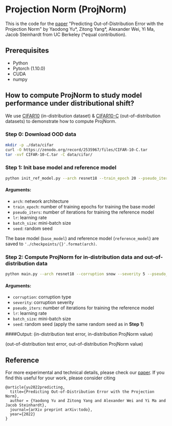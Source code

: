 # Projection Norm (ProjNorm)

This is the code for the [paper](https://arxiv.org/abs/todo) "Predicting Out-of-Distribution Error with the Projection Norm" by Yaodong Yu*, Zitong Yang*, Alexander Wei, Yi Ma, Jacob Steinhardt from UC Berkeley (*equal contribution).

## Prerequisites
* Python
* Pytorch (1.10.0)
* CUDA
* numpy


## How to compute ProjNorm to study model performance under distributional shift?
We use [CIFAR10](https://www.cs.toronto.edu/~kriz/cifar.html) (in-distribution dataset) & [CIFAR10-C](https://arxiv.org/abs/1903.12261) (out-of-distribution datasets) to demonstrate how to compute ProjNorm.

### Step 0: Download OOD data
```bash
mkdir -p ./data/cifar
curl -O https://zenodo.org/record/2535967/files/CIFAR-10-C.tar
tar -xvf CIFAR-10-C.tar -C data/cifar/
```

### Step 1: Init base model and reference model
```bash
python init_ref_model.py --arch resnet18 --train_epoch 20 --pseudo_iters 500 --lr 0.001 --batch_size 128 --seed 1
```
#### Arguments:
* ```arch```: network architecture
* ```train_epoch```: number of training epochs for training the base model
* ```pseudo_iters```: number of iterations for training the reference model
* ```lr```: learning rate
* ```batch_size```: mini-batch size
* ```seed```: random seed

The base model (```base_model```) and reference model (```reference_model```) are saved to ```'./checkpoints/{}'.format(arch)```.

### Step 2: Compute ProjNorm for in-distribution data and out-of-distribution data
```bash
python main.py --arch resnet18 --corruption snow --severity 5 --pseudo_iters 500 --lr 0.001 --batch_size 128 --seed 1
```
#### Arguments:
* ```corruption```: corruption type
* ```severity```: corruption severity
* ```pseudo_iters```: number of iterations for training the reference model
* ```lr```: learning rate
* ```batch_size```: mini-batch size
* ```seed```: random seed (apply the same random seed as in **Step 1**)

####Output:
(in-distribution test error, in-distribution ProjNorm value)

(out-of-distribution test error, out-of-distribution ProjNorm value)

## Reference
For more experimental and technical details, please check our [paper](https://arxiv.org/abs/todo). If you find this useful for your work, please consider citing
```
@article{yu2022predicting,
  title={Predicting Out-of-Distribution Error with the Projection Norm},
  author = {Yaodong Yu and Zitong Yang and Alexander Wei and Yi Ma and Jacob Steinhardt},
  journal={arXiv preprint arXiv:todo},
  year={2022}
}
```